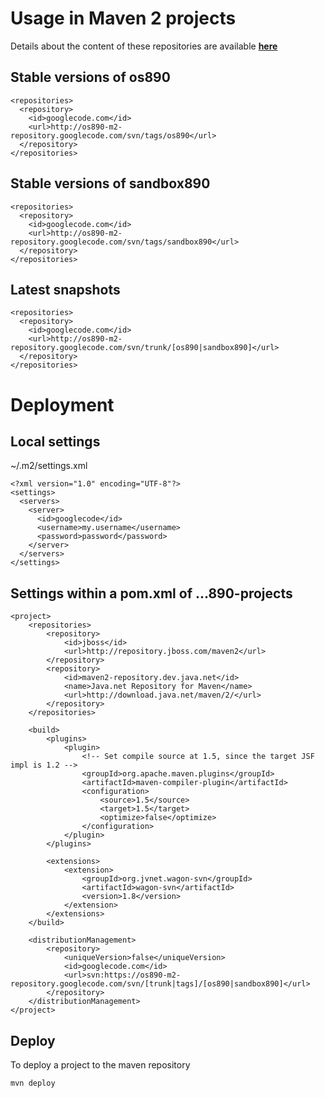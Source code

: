 # Usage in Maven 2 projects #

Details about the content of these repositories are available **[here](Repository_Overview.md)**

## Stable versions of os890 ##
```
<repositories>
  <repository>
    <id>googlecode.com</id>
    <url>http://os890-m2-repository.googlecode.com/svn/tags/os890</url>
  </repository>
</repositories>
```

## Stable versions of sandbox890 ##
```
<repositories>
  <repository>
    <id>googlecode.com</id>
    <url>http://os890-m2-repository.googlecode.com/svn/tags/sandbox890</url>
  </repository>
</repositories>
```

## Latest snapshots ##
```
<repositories>
  <repository>
    <id>googlecode.com</id>
    <url>http://os890-m2-repository.googlecode.com/svn/trunk/[os890|sandbox890]</url>
  </repository>
</repositories>
```

# Deployment #
## Local settings ##

~/.m2/settings.xml

```
<?xml version="1.0" encoding="UTF-8"?>
<settings>
  <servers>
    <server>
      <id>googlecode</id>
      <username>my.username</username>
      <password>password</password>
    </server>
  </servers>
</settings>
```

## Settings within a pom.xml of ...890-projects ##

```
<project>
    <repositories>
        <repository>
            <id>jboss</id>
            <url>http://repository.jboss.com/maven2</url>
        </repository>
        <repository>
            <id>maven2-repository.dev.java.net</id>
            <name>Java.net Repository for Maven</name>
            <url>http://download.java.net/maven/2/</url>
        </repository>
    </repositories>

    <build>
        <plugins>
            <plugin>
                <!-- Set compile source at 1.5, since the target JSF impl is 1.2 -->
                <groupId>org.apache.maven.plugins</groupId>
                <artifactId>maven-compiler-plugin</artifactId>
                <configuration>
                    <source>1.5</source>
                    <target>1.5</target>
                    <optimize>false</optimize>
                </configuration>
            </plugin>
        </plugins>

        <extensions>
            <extension>
                <groupId>org.jvnet.wagon-svn</groupId>
                <artifactId>wagon-svn</artifactId>
                <version>1.8</version>
            </extension>
        </extensions>
    </build>

    <distributionManagement>
        <repository>
            <uniqueVersion>false</uniqueVersion>
            <id>googlecode.com</id>
            <url>svn:https://os890-m2-repository.googlecode.com/svn/[trunk|tags]/[os890|sandbox890]</url>
        </repository>
    </distributionManagement>
</project>
```

## Deploy ##
To deploy a project to the maven repository
```
mvn deploy
```